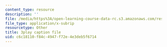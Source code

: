 ```yaml
---
content_type: resource
description: ''
file: /media/https%3A/open-learning-course-data-rc.s3.amazonaws.com/res-18-005-highlights-of-calculus-spring-2010/c6c18110f84c4947f72e4e3deb5f6714_U0xlKuFqCuI.srt
file_type: application/x-subrip
resourcetype: Other
title: 3play caption file
uid: c6c18110-f84c-4947-f72e-4e3deb5f6714
---
```

